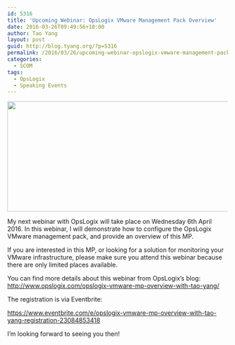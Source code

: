 ```yaml
---
id: 5316
title: 'Upcoming Webinar: OpsLogix VMware Management Pack Overview'
date: 2016-03-26T09:49:56+10:00
author: Tao Yang
layout: post
guid: http://blog.tyang.org/?p=5316
permalink: /2016/03/26/upcoming-webinar-opslogix-vmware-management-pack-overview/
categories:
  - SCOM
tags:
  - OpsLogix
  - Speaking Events
---
```

<img src="http://www.opslogix.com/wp-content/uploads/2016/03/vmware-webcast-banner-1024x372.jpg" alt="" width="693" height="252" />

My next webinar with OpsLogix will take place on Wednesday 6th April 2016. In this webinar, I will demonstrate how to configure the OpsLogix VMware management pack, and provide an overview of this MP.

If you are interested in this MP, or looking for a solution for monitoring your VMware infrastructure, please make sure you attend this webinar because there are only limited places available.

You can find more details about this webinar from OpsLogix’s blog: <a title="http://www.opslogix.com/opslogix-vmware-mp-overview-with-tao-yang/" href="http://www.opslogix.com/opslogix-vmware-mp-overview-with-tao-yang/">http://www.opslogix.com/opslogix-vmware-mp-overview-with-tao-yang/</a>

The registration is via Eventbrite:

<a href="https://www.eventbrite.com/e/opslogix-vmware-mp-overview-with-tao-yang-registration-23084853418">https://www.eventbrite.com/e/opslogix-vmware-mp-overview-with-tao-yang-registration-23084853418</a>

I’m looking forward to seeing you then!